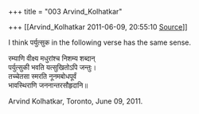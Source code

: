+++
title = "003 Arvind_Kolhatkar"

+++
[[Arvind_Kolhatkar	2011-06-09, 20:55:10 [Source](https://groups.google.com/g/samskrita/c/g1fqrWfhbTY)]]



I think पर्युत्सुक in the following verse has the same sense.

रम्याणि वीक्ष्य मधुरांश्च निशम्य शब्दान्  
पर्युत्सुकी भवति यत्सुखितोऽपि जन्तुः।  
तच्चेतसा स्मरति नूनमबोधपूर्वं  
भावस्थिराणि जननान्तरसौहृदानि॥

Arvind Kolhatkar, Toronto, June 09, 2011.

